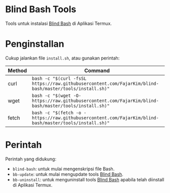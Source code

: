 # Blind Bash Tools
Tools untuk instalasi [Blind Bash](https://github.com/FajarKim/blind-bash) di Aplikasi Termux.

# Penginstallan
Cukup jalankan file `install.sh`, atau gunakan perintah:

Method | Command 
-------|--------------------------------------------
curl   | `bash -c "$(curl -fsSL https://raw.githubusercontent.com/FajarKim/blind-bash/master/tools/install.sh)"`
wget   | `bash -c "$(wget -O- https://raw.githubusercontent.com/FajarKim/blind-bash/master/tools/install.sh)"`
fetch  | `bash -c "$(fetch -o - https://raw.githubusercontent.com/FajarKim/blind-bash/master/tools/install.sh)"`

# Perintah
Perintah yang didukung:
* `blind-bash`: untuk mulai mengenskripsi file Bash.
* `bb-update`: untuk mulai mengupdate tools [Blind Bash](https://github.com/FajarKim/blind-bash).
* `bb-uninstall`: untuk menguninstall tools [Blind Bash](https://github.com/FajarKim/blind-bash) apabila telah diinstall di Aplikasi Termux.
